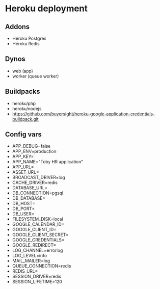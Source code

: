 # Heroku deployment

## Addons

* Heroku Postgres
* Heroku Redis
    
## Dynos

* web (app)
* worker (queue worker)

## Buildpacks
* heroku/php
* heroku/nodejs
* https://github.com/buyersight/heroku-google-application-credentials-buildpack.git

## Config vars
* APP_DEBUG=false
* APP_ENV=production
* APP_KEY=
* APP_NAME="Toby HR application"
* APP_URL=
* ASSET_URL=
* BROADCAST_DRIVER=log
* CACHE_DRIVER=redis
* DATABASE_URL=
* DB_CONNECTION=pgsql
* DB_DATABASE=
* DB_HOST=
* DB_PORT=
* DB_USER=
* FILESYSTEM_DISK=local
* GOOGLE_CALENDAR_ID=
* GOOGLE_CLIENT_ID=
* GOOGLE_CLIENT_SECRET=
* GOOGLE_CREDENTIALS=
* GOOGLE_REDIRECT=
* LOG_CHANNEL=errorlog
* LOG_LEVEL=info
* MAIL_MAILER=log
* QUEUE_CONNECTION=redis
* REDIS_URL=
* SESSION_DRIVER=redis
* SESSION_LIFETIME=120